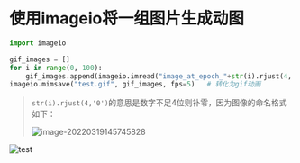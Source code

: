 # 使用imageio将一组图片生成动图

```python
import imageio

gif_images = []
for i in range(0, 100):
    gif_images.append(imageio.imread("image_at_epoch_"+str(i).rjust(4,'0')+".png"))   # 读取多张图片
imageio.mimsave("test.gif", gif_images, fps=5)   # 转化为gif动画
```

> `str(i).rjust(4,'0')`的意思是数字不足4位则补零，因为图像的命名格式如下：
>
> ![image-20220319145745828](C:\Users\tao'ge\AppData\Roaming\Typora\typora-user-images\image-20220319145745828.png)

![test](D:\python\code\pytorch深度学习\GAN\test.gif)